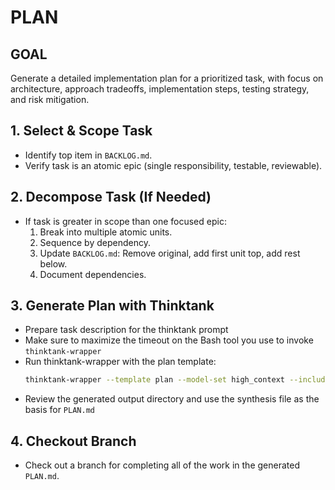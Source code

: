 # PLAN

## GOAL
Generate a detailed implementation plan for a prioritized task, with focus on architecture, approach tradeoffs, implementation steps, testing strategy, and risk mitigation.

## 1. Select & Scope Task
- Identify top item in `BACKLOG.md`.
- Verify task is an atomic epic (single responsibility, testable, reviewable).

## 2. Decompose Task (If Needed)
- If task is greater in scope than one focused epic:
    1. Break into multiple atomic units.
    2. Sequence by dependency.
    3. Update `BACKLOG.md`: Remove original, add first unit top, add rest below.
    4. Document dependencies.

## 3. Generate Plan with Thinktank
- Prepare task description for the thinktank prompt
- Make sure to maximize the timeout on the Bash tool you use to invoke `thinktank-wrapper`
- Run thinktank-wrapper with the plan template:
    ```bash
    thinktank-wrapper --template plan --model-set high_context --include-philosophy --include-glance --timeout 600000 ./
    ```
- Review the generated output directory and use the synthesis file as the basis for `PLAN.md`

## 4. Checkout Branch
- Check out a branch for completing all of the work in the generated `PLAN.md`.